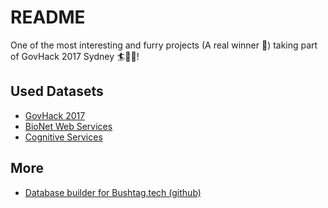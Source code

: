 # README

One of the most interesting and furry projects (A real winner 🤞)
taking part of GovHack 2017 Sydney 🏄🐨🦆!

## Used Datasets

* [GovHack 2017](http://2017.hackerspace.govhack.org/)
* [BioNet Web Services](https://data.bionet.nsw.gov.au/)
* [Cognitive Services](https://azure.microsoft.com/en-us/services/cognitive-services/)

## More

* [Database builder for Bushtag.tech (github)](https://github.com/gpaw789/bushtag_db)
